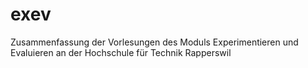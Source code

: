 # exev
Zusammenfassung der Vorlesungen des Moduls Experimentieren und Evaluieren an der Hochschule für Technik Rapperswil
